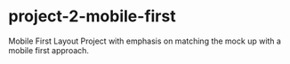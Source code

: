 # project-2-mobile-first
Mobile First Layout Project with emphasis on matching the mock up with a mobile first approach.

